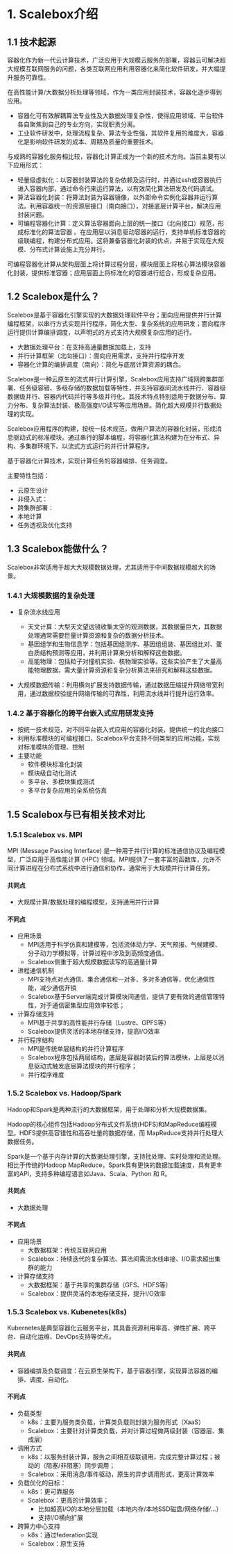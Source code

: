 # 1. Scalebox介绍

## 1.1 技术起源

容器化作为新一代云计算技术，广泛应用于大规模云服务的部署，容器云可解决超大规模互联网服务的问题，各类互联网应用利用容器化来简化软件研发，并大幅提升服务可靠性。

在高性能计算/大数据分析处理等领域，作为一类应用封装技术，容器化逐步得到应用。
- 容器化可有效解耦算法专业性及大数据处理复杂性，使得应用领域、平台软件各自聚焦到自己的专业方向，实现职责分离。
- 工业软件研发中，处理流程复杂、算法专业性强，其软件复用的难度大，容器化是影响软件研发的成本、周期及质量的重要技术。

与成熟的容器化服务相比较，容器化计算正成为一个新的技术方向。当前主要有以下应用形式：
- 轻量级虚拟化：以容器封装算法的复杂依赖及运行时，并通过ssh或容器执行进入容器内部，通过命令行来运行算法，以有效简化算法研发及代码调试。
- 算法容器化封装：将算法封装为容器镜像，以外部命令实例化容器并运行算法。利用容器统一的资源层接口（南向接口），对接底层计算平台，解决应用封装问题。
- 可编程容器化计算：定义算法容器面向上层的统一接口（北向接口）规范，形成标准化的算法容器 。在应用层以消息驱动容器的运行，支持单机标准容器的级联编程，构建分布式应用。这将兼备容器化封装的优点，并易于实现在大规模、分布式计算设施上充分并行。

可编程容器化计算从架构层面上将计算过程分层，模块层面上将核心算法模块容器化封装，提供标准容器；应用层面上将标准化的容器进行组合，形成复杂应用。

## 1.2 Scalebox是什么？

Scalebox是基于容器化引擎实现的大数据处理软件平台；面向应用提供并行计算编程框架，以串行方式实现并行程序，简化大型、复杂系统的应用研发；面向程序运行提供计算编排调度，以声明式的方式支持大规模复杂应用的运行。

- 大数据处理平台：在支持高通量数据加载上，支持
- 并行计算框架（北向接口）：面向应用需求，支持并行程序开发
- 容器化计算的编排调度（南向）：简化与底层计算资源的耦合。

Scalebox是一种云原生的流式并行计算引擎，Scalebox应用支持广域网跨集群部署、任务级容错、多级存储的数据加载等特性，并支持容器间流水线并行、容器级数据级并行、容器内代码并行等多级并行化。其技术特点特别适用于数据分布、算力分布、复杂算法封装、极高强度I/O读写等应用场景。简化超大规模并行数据处理的实现。



Scalebox应用程序的构建，按统一技术规范，做用户算法的容器化封装，形成消息驱动式的标准模块。通过串行的脚本编程，将容器化算法构建为在分布式、异构、多集群环境下、以流式方式运行的并行计算程序。

基于容器化计算技术，实现计算任务的容器编排、任务调度。

主要特性包括：
- 云原生设计
- 非侵入式：
- 跨集群部署：
- 本地计算
- 任务透视及优化支持

## 1.3 Scalebox能做什么？

Scalebox非常适用于超大大规模数据处理，尤其适用于中间数据规模超大的场景。

### 1.4.1 大规模数据的复杂处理
- 复杂流水线应用
  - 天文计算：大型天文望远镜收集太空的观测数据，其数据量巨大，其数据处理通常需要巨量计算资源和复杂的数据分析技术。
  - 基因组学和生物信息学：包括基因组测序、基因组组装、基因组比对、蛋白质结构预测等应用，并利用计算来分析和解释这些数据。
  - 高能物理：包括粒子对撞机实验、核物理实验等。这些实验产生了大量高能物理数据，需大量计算资源和复杂分析算法来研究和解释这些数据。

- 大规模数据传输：利用横向扩展支持数据传输，通过数据压缩提升网络带宽利用，通过数据校验提升网络传输的可靠性，利用流水线并行提升运行效率。

### 1.4.2 基于容器化的跨平台嵌入式应用研发支持

- 按统一技术规范，对不同平台嵌入式应用的容器化封装，提供统一的北向接口
- 利用标准模块的可编程接口，Scalebox平台支持不同类型的应用功能，实现对标准模块的管理、控制
- 主要功能
  - 软件模块标准化封装
  - 模块级自动化测试
  - 多平台、多模块集成测试
  - 多平台复杂应用的全系统仿真

## 1.5 Scalebox与已有相关技术对比

### 1.5.1 Scalebox vs. MPI

MPI (Message Passing Interface) 是一种用于并行计算的标准通信协议及编程模型，广泛应用于高性能计算 (HPC) 领域。MPI提供了一套丰富的函数库，允许不同计算进程在分布式系统中进行通信和协作，通常用于大规模并行计算任务。

#### 共同点

- 大规模计算/数据处理的编程模型，支持通用并行计算

#### 不同点

- 应用场景
  - MPI适用于科学仿真和建模等，包括流体动力学、天气预报、气候建模、分子动力学模拟等，计算过程中涉及到高频度通信。
  - Scalebox侧重于超大规模数据读写的高通量计算
- 进程通信机制
  - MPI支持点对点通信、集合通信和一对多、多对多通信等，优化通信性能，减少通信开销
  - Scalebox基于Server端完成计算模块间通信，提供了更有效的通信管理特性，对于通信密集型应用效率较低；
- 计算存储支持
  - MPI基于共享的高性能并行存储（Lustre、GPFS等）
  - Scalebox提供灵活的本地存储支持，提高I/O效率
- 并行程序结构
  - MPI是传统单层结构的并行计算程序
  - Scalebox程序包括两层结构，底层是容器封装后的算法模块，上层是以消息驱动式触发底层算法模块的并行程序；
  - 并行程序难度

### 1.5.2 Scalebox vs. Hadoop/Spark

Hadoop和Spark是两种流行的大数据框架，用于处理和分析大规模数据集。

Hadoop的核心组件包括Hadoop分布式文件系统(HDFS)和MapReduce编程模型。HDFS提供高容错性和高吞吐量的数据存储，而 MapReduce支持并行处理大数据任务。

Spark是一个基于内存计算的大数据处理引擎，支持批处理、实时处理和流处理。相比于传统的Hadoop MapReduce，Spark具有更快的数据加载速度，具有更丰富的API，支持多种编程语言如Java、Scala、Python 和 R。

#### 共同点

- 大数据处理

#### 不同点

- 应用场景
  - 大数据框架：传统互联网应用
  - Scalebox：持续迭代的复杂算法、算法间需流水线串接、I/O需求超出集群的能力
- 计算存储支持
  - 大数据框架：基于共享的集群存储（GFS、HDFS等）
  - Scalebox：提供灵活的本地存储支持，提升I/O效率

### 1.5.3 Scalebox vs. Kubenetes(k8s)

Kubernetes是典型容器化云服务平台，其具备资源利用率高、弹性扩展、跨平台、自动化运维、DevOps支持等优点。


#### 共同点
- 容器编排及负载调度：在云原生架构下，基于容器引擎，实现算法容器的编排、调度、自动化。

#### 不同点
- 负载类型
  - k8s：主要为服务类负载，计算类负载则封装为服务形式（XaaS）
  - Scalebox：主要针对计算类负载，并对计算过程做两级封装（容器层、集成层）
- 调用方式
  - k8s：以服务封装计算，服务之间相互级联调用，完成完整计算过程；被动的（阻塞/非阻塞）同步调用；
  - Scalebox：采用消息/事件驱动，原生的异步调用形式，更高计算效率
- 负载优化的目标：
  - k8s：更可靠服务
  - Scalebox：更高的计算效率；
    - 比如超高I/O的本地分层加载（本地内存/本地SSD磁盘/网络存储/...）
    - 支持I/O横向扩展
- 跨算力中心支持
  - k8s：通过federation实现
  - Scalebox：原生支持
